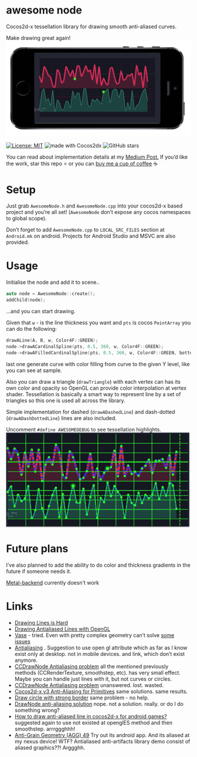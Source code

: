 # awesome node
Cocos2d-x tessellation library for drawing smooth anti-aliased curves.

Make drawing great again!
![](awesome%20node/2019-03-21%2004.50.23.jpg)

[![License: MIT](https://img.shields.io/badge/License-MIT-yellow.svg)](https://opensource.org/licenses/MIT)
<img src="https://img.shields.io/badge/made%20with-cocos2dx-blue.svg" alt="made with Cocos2dx">
![GitHub stars](https://img.shields.io/github/stars/intmainreturn00/AwesomeNode.svg?style=social)

You can read about implementation details at my [Medium Post.](https://medium.com/@intmainreturn00/drawing-smooth-lines-with-cocos2dx-d057c41b8af2)
If you’d like the work, star this repo ⭐️ or you can [buy me a cup of coffee](http://ko-fi.com/intmainreturn00) ☕️

# Setup
Just grab `AwesomeNode.h` and `AwesomeNode.cpp` into your cocos2d-x based project and you’re all set! (`AwesomeNode` don’t expose any cocos namespaces to global scope).

Don’t forget to add `AwesomeNode.cpp` to `LOCAL_SRC_FILES` section
at `Android.mk` on android. Projects for Android Studio and MSVC are also provided.

# Usage
Initialise the node and add it to scene..
```cpp
auto node = AwesomeNode::create();
addChild(node);
```
…and you can start drawing.

Given that `w` - is the line thickness you want and `pts` is cocos `PointArray` you can do the following:

```cpp
drawALine(A, B, w, Color4F::GREEN);
node->drawACardinalSpline(pts, 0.5, 360, w, Color4F::GREEN);
node->drawAFilledCardinalSpline(pts, 0.5, 360, w, Color4F::GREEN, bottom, Color4F::RED);
```

last one generate curve with color filling from curve to the given Y level, like you can see at sample. 

Also you can draw a triangle (`drawTriangle`) with each vertex can has its own color and opacity so OpenGL can provide color interpolation at vertex shader. Tessellation is basically a smart way to represent line by a set of triangles so this one is used all across the library. 

Simple implementation for dashed (`drawADashedLine`) and dash-dotted (`drawADashDottedLine`) lines are also included.

Uncomment `#define AWESOMEDEBUG` to see tessellation highlights. 
<img src="awesome%20node/1AD38AD9-90C0-4973-B5A2-8DD9F018231A.png" width="500">


# Future plans
I’ve also planned to add the ability to do color and thickness gradients in the future if someone needs it.

[Metal-backend](http://discuss.cocos2d-x.org/t/progress-of-graphics-backend-integration/44671/32) currently doesn't work

# Links
* [Drawing Lines is Hard](https://mattdesl.svbtle.com/drawing-lines-is-hard)
* [Drawing Antialiased Lines with OpenGL](https://blog.mapbox.com/drawing-antialiased-lines-with-opengl-8766f34192dc)
* [Vase](http://tyt2y3.github.io/vaser-web/) - tried. Even with pretty complex geometry can’t solve [some issues](https://discuss.cocos2d-x.org/uploads/default/original/3X/6/9/693b2c2f5d6282618d53e7a6900a2fb68c463089.png)
* [Antialiasing](http://discuss.cocos2d-x.org/t/antialiasing/1360/3) . Suggestion to use open gl attribute which as far as I know exist only at desktop. not in mobile devices. and link, which don’t exist anymore.
* [CCDrawNode Antialiasing problem](http://discuss.cocos2d-x.org/t/ccdrawnode-antialiasing-problem/7916/3)  all the mentioned previously methods (CCRenderTexture, smoothstep, etc). has very small effect. Maybe you can handle just lines with it, but not curves or circles.
* [CCDrawNode Antialiasing problem](http://discuss.cocos2d-x.org/t/ccdrawnode-antialiasing-problem/13970)  unanswered. lost. wasted.
* [Cocos2d-x v3 Anti-Aliasing for Primitives](http://discuss.cocos2d-x.org/t/cocos2d-x-v3-anti-aliasing-for-primitives/20548)  same solutions. same results.
* [Draw circle with strong border](http://discuss.cocos2d-x.org/t/draw-circle-with-strong-border/14827)  same problem - no help.
* [DrawNode anti-aliasing solution](http://discuss.cocos2d-x.org/t/drawnode-anti-aliasing-solution/20651)  nope. not a solution. really. or do I do something wrong?
* [How to draw anti-aliased line in cocos2d-x for android games?](http://discuss.cocos2d-x.org/t/how-to-draw-anti-aliased-line-in-cocos2d-x-for-android-games/12872)  suggested again to use not existed at openglES method and then smoothstep. arrrggghhh!
*  [Anti-Grain Geometry (AGG) 49](http://www.antigrain.com/doc/introduction/introduction.agdoc.html#toc0002) Try out its android app. And its aliased at my nexus device! WTF? Antialiased anti-artifacts library demo consist of aliased graphics??! Arggghh.
